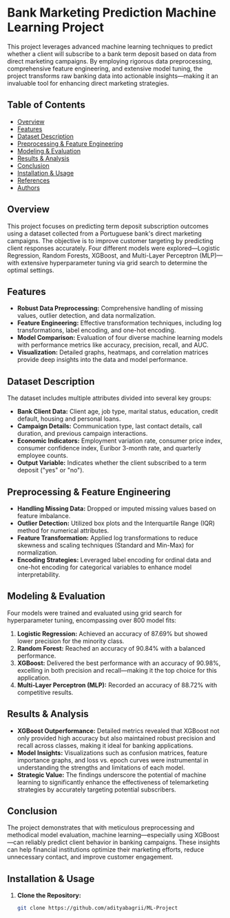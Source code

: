 # Bank Marketing Prediction Machine Learning Project

This project leverages advanced machine learning techniques to predict whether a client will subscribe to a bank term deposit based on data from direct marketing campaigns. By employing rigorous data preprocessing, comprehensive feature engineering, and extensive model tuning, the project transforms raw banking data into actionable insights—making it an invaluable tool for enhancing direct marketing strategies.

## Table of Contents
- [Overview](#overview)
- [Features](#features)
- [Dataset Description](#dataset-description)
- [Preprocessing & Feature Engineering](#preprocessing--feature-engineering)
- [Modeling & Evaluation](#modeling--evaluation)
- [Results & Analysis](#results--analysis)
- [Conclusion](#conclusion)
- [Installation & Usage](#installation--usage)
- [References](#references)
- [Authors](#authors)

## Overview

This project focuses on predicting term deposit subscription outcomes using a dataset collected from a Portuguese bank's direct marketing campaigns. The objective is to improve customer targeting by predicting client responses accurately. Four different models were explored—Logistic Regression, Random Forests, XGBoost, and Multi-Layer Perceptron (MLP)—with extensive hyperparameter tuning via grid search to determine the optimal settings.

## Features

- **Robust Data Preprocessing:** Comprehensive handling of missing values, outlier detection, and data normalization.
- **Feature Engineering:** Effective transformation techniques, including log transformations, label encoding, and one-hot encoding.
- **Model Comparison:** Evaluation of four diverse machine learning models with performance metrics like accuracy, precision, recall, and AUC.
- **Visualization:** Detailed graphs, heatmaps, and correlation matrices provide deep insights into the data and model performance.

## Dataset Description

The dataset includes multiple attributes divided into several key groups:

- **Bank Client Data:** Client age, job type, marital status, education, credit default, housing and personal loans.
- **Campaign Details:** Communication type, last contact details, call duration, and previous campaign interactions.
- **Economic Indicators:** Employment variation rate, consumer price index, consumer confidence index, Euribor 3-month rate, and quarterly employee counts.
- **Output Variable:** Indicates whether the client subscribed to a term deposit ("yes" or "no").

## Preprocessing & Feature Engineering

- **Handling Missing Data:** Dropped or imputed missing values based on feature imbalance.
- **Outlier Detection:** Utilized box plots and the Interquartile Range (IQR) method for numerical attributes.
- **Feature Transformation:** Applied log transformations to reduce skewness and scaling techniques (Standard and Min-Max) for normalization.
- **Encoding Strategies:** Leveraged label encoding for ordinal data and one-hot encoding for categorical variables to enhance model interpretability.

## Modeling & Evaluation

Four models were trained and evaluated using grid search for hyperparameter tuning, encompassing over 800 model fits:

1. **Logistic Regression:** Achieved an accuracy of 87.69% but showed lower precision for the minority class.
2. **Random Forest:** Reached an accuracy of 90.84% with a balanced performance.
3. **XGBoost:** Delivered the best performance with an accuracy of 90.98%, excelling in both precision and recall—making it the top choice for this application.
4. **Multi-Layer Perceptron (MLP):** Recorded an accuracy of 88.72% with competitive results.

## Results & Analysis

- **XGBoost Outperformance:** Detailed metrics revealed that XGBoost not only provided high accuracy but also maintained robust precision and recall across classes, making it ideal for banking applications.
- **Model Insights:** Visualizations such as confusion matrices, feature importance graphs, and loss vs. epoch curves were instrumental in understanding the strengths and limitations of each model.
- **Strategic Value:** The findings underscore the potential of machine learning to significantly enhance the effectiveness of telemarketing strategies by accurately targeting potential subscribers.

## Conclusion

The project demonstrates that with meticulous preprocessing and methodical model evaluation, machine learning—especially using XGBoost—can reliably predict client behavior in banking campaigns. These insights can help financial institutions optimize their marketing efforts, reduce unnecessary contact, and improve customer engagement.

## Installation & Usage

1. **Clone the Repository:**
   ```bash
   git clone https://github.com/adityabagrii/ML-Project
